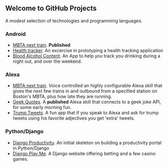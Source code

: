 ## Welcome to GitHub Projects

A modest selection of technologies and programming languages.

### Android
- [MBTA next train](https://github.com/fyi2/NextTrain-Android). **Published**
- [Health tracker](https://github.com/fyi2/HealthTrackerv01). An excercise in prototyping a health tracking application
- [Blood Alcohol Content](https://github.com/fyi2/BloodAlcoholContent). An App to help you track you drinking during a night out, and over the weekend.

### Alexa
- [MBTA next train](https://github.com/fyi2/NextTrain-Alexa). Voice controlled an highly configurable Alexa skill that gives the next few trains in and outbound from a specified station on Boston's MBTA, plus how late they are running.
- [Geek Quotes](https://github.com/fyi2/geekQuotes). A **published** Alexa skill that connects to a geek joke API, for some early morning fun.
- [Trump Tweets](https://github.com/fyi2/TrumpTweets-Alexa). A fun app that if you speak to Alexa and ask for trump tweets using his favorite adjectives you get 'extra' tweets.

### Python/Django
- [Django Productivity](https://github.com/fyi2/Django-Productivity). An initial skeleton on building a productivity portal in Python/Django
- [Django Play Me](https://github.com/fyi2/DjangoPlayMe). A Django website offering betting and a few casino games.
